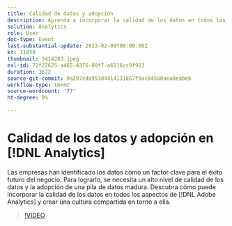 ```yaml
---
title: Calidad de datos y adopción
description: Aprenda a incorporar la calidad de los datos en todos los aspectos de Adobe Analytics y a crear una cultura compartida en torno a ella.
solution: Analytics
role: User
doc-type: Event
last-substantial-update: 2023-02-09T00:00:00Z
kt: 11850
thumbnail: 3414203.jpeg
exl-id: 72f22625-a465-4376-80f7-a6116cc9f913
duration: 3672
source-git-commit: 9a297cda953d4414131657f9ac84580aea0eabeb
workflow-type: tm+mt
source-wordcount: '77'
ht-degree: 0%

---
```


# Calidad de los datos y adopción en [!DNL Analytics]

Las empresas han identificado los datos como un factor clave para el éxito futuro del negocio. Para lograrlo, se necesita un alto nivel de calidad de los datos y la adopción de una pila de datos madura. Descubra cómo puede incorporar la calidad de los datos en todos los aspectos de [!DNL Adobe Analytics] y crear una cultura compartida en torno a ella.

>[!VIDEO](https://video.tv.adobe.com/v/3414203/?quality=12&learn=on)
